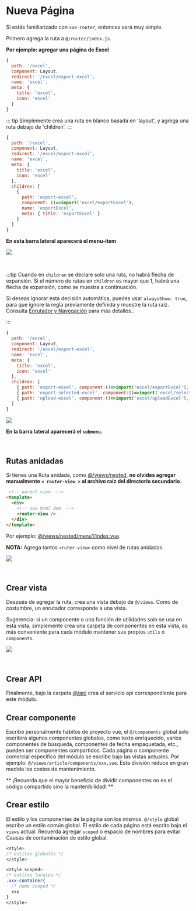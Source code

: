 # Nueva Página

Si estás familiarizado con `vue-router`, entonces será muy simple.

Primero agrega la ruta a `@/router/index.js`.

**Por ejemplo: agregar una página de Excel**

```js
{
  path: '/excel',
  component: Layout,
  redirect: '/excel/export-excel',
  name: 'excel',
  meta: {
    title: 'excel',
    icon: 'excel'
  }
}
```

::: tip
Simplemente crea una ruta en blanco basada en 'layout', y agrega una ruta debajo de 'children'.
:::

```js
{
  path: '/excel',
  component: Layout,
  redirect: '/excel/export-excel',
  name: 'excel',
  meta: {
    title: 'excel',
    icon: 'excel'
  },
  children: [
    {
      path: 'export-excel',
      component: ()=>import('excel/exportExcel'),
      name: 'exportExcel',
      meta: { title: 'exportExcel' }
    }
  ]
}
```

**En esta barra lateral aparecerá el menu-item**

![](https://panjiachen.gitee.io/gitee-cdn/vue-element-admin-site/2ab6921d-f9bb-4fbb-a151-0e6027e23a6e.png)

<br/>

:::tip
Cuando en `children` se declare solo una ruta, no habrá flecha de expansión. Si el número de rutas en `children` es mayor que 1, habrá una flecha de expansión, como se muestra a continuación.

Si deseas ignorar esta decisión automática, puedes usar `alwaysShow: true`, para que ignore la regla previamente definida y muestre la ruta raíz. Consulta [Enrutador y Navegación](router-and-nav.md) para más detalles..

:::

```js
{
  path: '/excel',
  component: Layout,
  redirect: '/excel/export-excel',
  name: 'excel',
  meta: {
    title: 'excel',
    icon: 'excel'
  },
  children: [
    { path: 'export-excel', component:()=>import('excel/exportExcel'), name: 'exportExcel', meta: { title: 'exportExcel' }},
    { path: 'export-selected-excel', component:()=>import('excel/selectExcel'), name: 'selectExcel', meta: { title: 'selectExcel' }},
    { path: 'upload-excel', component:()=>import('excel/uploadExcel'), name: 'uploadExcel', meta: { title: 'uploadExcel' }}
  ]
}
```

![](https://panjiachen.gitee.io/gitee-cdn/vue-element-admin-site/89d6a0b8-5cf7-4a19-9afd-7267ec454066.png)

**En la barra lateral aparecerá el `submenu`.**

<br/>

## Rutas anidadas

Si tienes una Ruta anidada, como [@/views/nested](https://github.com/PanJiaChen/vue-element-admin/tree/master/src/views/nested),
**no olvides agregar manualmente `< router-view >` al archivo raíz del directorio secundario**.

```html
 <!-- parent view  -->
<template>
  <div>
    <!-- xxx html dom  -->
    <router-view />
  </div>
</template>
```

Por ejemplo: [@/views/nested/menu1/index.vue](https://github.com/PanJiaChen/vue-element-admin/blob/master/src/views/nested/menu1/index.vue).

**NOTA:** Agrega tantos `<ruter-view>` como nivel de rutas anidadas.

![](https://panjiachen.gitee.io/gitee-cdn/vue-element-admin-site/9459de62-64d0-4819-9730-daf3f9889018.png)

<br/>

## Crear vista

Después de agregar la ruta, crea una vista debajo de `@/views`. Como de costumbre, un enrutador corresponde a una vista.

Sugerencia: si un componente o una función de utilidades solo se usa en esta vista, simplemente crea una carpeta de componentes en esta vista, es más conveniente para cada módulo mantener sus propios `utils` o `components`.

![](https://panjiachen.gitee.io/gitee-cdn/vue-element-admin-site/8ca55a30-c22c-4143-aa8d-2a0d3e04fc33.png)

<br/>

## Crear API

Finalmente, bajo la carpeta [@/api](https://github.com/PanJiaChen/vue-element-admin/tree/master/src/api) crea el servicio api correspondiente para este módulo.

## Crear componente

Escribe personalmente hábitos de proyecto vue, el `@/components` global solo escribirá algunos componentes globales, como texto enriquecido, varios componentes de búsqueda, componentes de fecha empaquetada, etc., pueden ser componentes compartidos. Cada página o componente comercial específico del módulo se escribe bajo las vistas actuales. Por ejemplo: `@/views/article/components/xxx.vue`. Esta división reduce en gran medida los costos de mantenimiento.

** ¡Recuerda que el mayor beneficio de dividir componentes no es el código compartido sino la mantenibilidad! **

## Crear estilo

El estilo y los componentes de la página son los mismos. `@/style` global escribe un estilo común global. El estilo de cada página está escrito bajo el `views` actual. Recuerda agregar `scoped` o espacio de nombres para evitar Causas de contaminación de estilo global.

```css
<style>
/* estilos globales */
</style>

<style scoped>
/* estilos locales */
.xxx-container{
  /* name scoped */
  xxx
}
</style>
```
